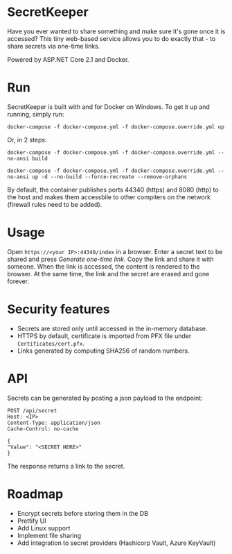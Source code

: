 # SecretKeeper
Have you ever wanted to share something and make sure it's gone once it is accessed? This tiny web-based service allows you to do exactly that - to share secrets via one-time links.

Powered by ASP.NET Core 2.1 and Docker.

# Run
SecretKeeper is built with and for Docker on Windows. To get it up and running, simply run:

```
docker-compose -f docker-compose.yml -f docker-compose.override.yml up
```

Or, in 2 steps:

```
docker-compose -f docker-compose.yml -f docker-compose.override.yml --no-ansi build

docker-compose -f docker-compose.yml -f docker-compose.override.yml --no-ansi up -d --no-build --force-recreate --remove-orphans
```

By default, the container publishes ports 44340 (https) and 8080 (http) to the host and makes them accessbile to other compiters on the network (firewall rules need to be added).

# Usage
Open `https://<your IP>:44340/index` in a browser. Enter a secret text to be shared and press *Generate one-time link*. Copy the link and share it with someone. When the link is accessed, the content is rendered to the browser. At the same time, the link and the secret are erased and gone forever.

# Security features
- Secrets are stored only until accessed in the in-memory database.
- HTTPS by default, certificate is imported from PFX file under `Certificates/cert.pfx`.
- Links generated by computing SHA256 of random numbers.

# API
Secrets can be generated by posting a json payload to the endpoint: 
```
POST /api/secret 
Host: <IP>
Content-Type: application/json
Cache-Control: no-cache

{
"Value": "<SECRET HERE>"
}
```

The response returns a link to the secret.

# Roadmap
- Encrypt secrets before storing them in the DB
- Prettify UI
- Add Linux support
- Implement file sharing
- Add integration to secret providers (Hashicorp Vault, Azure KeyVault)